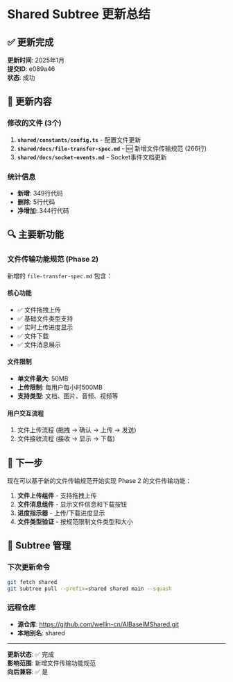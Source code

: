 # Shared Subtree 更新总结

## ✅ 更新完成

**更新时间**: 2025年1月  
**提交ID**: e089a46  
**状态**: 成功

## 📁 更新内容

### 修改的文件 (3个)
1. **`shared/constants/config.ts`** - 配置文件更新
2. **`shared/docs/file-transfer-spec.md`** - 🆕 新增文件传输规范 (266行)
3. **`shared/docs/socket-events.md`** - Socket事件文档更新

### 统计信息
- **新增**: 349行代码
- **删除**: 5行代码
- **净增加**: 344行代码

## 🔍 主要新功能

### 文件传输功能规范 (Phase 2)
新增的 `file-transfer-spec.md` 包含：

#### 核心功能
- ✅ 文件拖拽上传
- ✅ 基础文件类型支持
- ✅ 实时上传进度显示
- ✅ 文件下载
- ✅ 文件消息展示

#### 文件限制
- **单文件最大**: 50MB
- **上传限制**: 每用户每小时500MB
- **支持类型**: 文档、图片、音频、视频等

#### 用户交互流程
1. 文件上传流程 (拖拽 → 确认 → 上传 → 发送)
2. 文件接收流程 (接收 → 显示 → 下载)

## 🚀 下一步

现在可以基于新的文件传输规范开始实现 Phase 2 的文件传输功能：

1. **文件上传组件** - 支持拖拽上传
2. **文件消息组件** - 显示文件信息和下载按钮
3. **进度指示器** - 上传/下载进度显示
4. **文件类型验证** - 按规范限制文件类型和大小

## 🔄 Subtree 管理

### 下次更新命令
```bash
git fetch shared
git subtree pull --prefix=shared shared main --squash
```

### 远程仓库
- **源仓库**: https://github.com/wellin-cn/AIBaseIMShared.git
- **本地别名**: shared

---

**更新状态**: ✅ 完成  
**影响范围**: 新增文件传输功能规范  
**向后兼容**: ✅ 是  